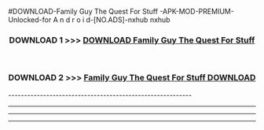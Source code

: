 #DOWNLOAD-Family Guy The Quest For Stuff -APK-MOD-PREMIUM-Unlocked-for A n d r o i d-[NO.ADS]-nxhub nxhub 



<div align="center">

<h3>DOWNLOAD 1 >>> <a href="https://t.co/FKmqrqFo6t??judul=Family Guy The Quest For Stuff ">DOWNLOAD Family Guy The Quest For Stuff </a></h3><br>

<h3>DOWNLOAD 2 >>> <a href="https://t.co/FKmqrqFo6t??judul=Family Guy The Quest For Stuff ">Family Guy The Quest For Stuff  DOWNLOAD </a></h3>

</div>
----------------------------------------------------------

----------------------------------------------------------

----------------------------------------------------------

----------------------------------------------------------



